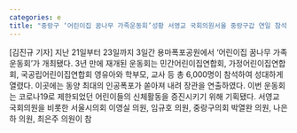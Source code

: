```yaml
---
categories: e
title: "중랑구 ‘어린이집 꿈나무 가족운동회’성황 서영교 국회의원서울 중랑구갑 연일 참석 축하 전해"
---
```

[김진규 기자] 지난 21일부터 23일까지 3일간 용마폭포공원에서 ‘어린이집 꿈나무 가족운동회’가 개최됐다. 3년 만에 재개된 운동회는 민간어린이집연합회, 가정어린이집연합회, 국공립어린이집연합회 영유아와 학부모, 교사 등 총 6,000명이 참석하여 성대하게 열렸다. 이곳에는 동양 최대의 인공폭포가 쏟아져 내려 장관을 연출하였다. 이번 운동회는 코로나19로 제한되었던 어린이들의 신체활동을 증진시키기 위해 기획됐다. 서영교 국회의원을 비롯한 서울시의회 이영실 의원, 임규호 의원, 중랑구의회 박열완 의원, 나은하 의원, 최은주 의원이 참